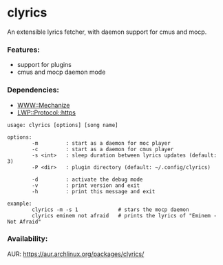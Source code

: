 clyrics
=======

An extensible lyrics fetcher, with daemon support for cmus and mocp.

### Features:
  - support for plugins
  - cmus and mocp daemon mode

### Dependencies:

* [WWW::Mechanize](https://metacpan.org/release/WWW-Mechanize)
* [LWP::Protocol::https](https://metacpan.org/release/LWP-Protocol-https)

```
usage: clyrics [options] [song name]

options:
        -m         : start as a daemon for moc player
        -c         : start as a daemon for cmus player
        -s <int>   : sleep duration between lyrics updates (default: 3)
        -P <dir>   : plugin directory (default: ~/.config/clyrics)

        -d         : activate the debug mode
        -v         : print version and exit
        -h         : print this message and exit

example:
        clyrics -m -s 1             # stars the mocp daemon
        clyrics eminem not afraid   # prints the lyrics of "Eminem - Not Afraid"
```

### Availability:

AUR: https://aur.archlinux.org/packages/clyrics/
